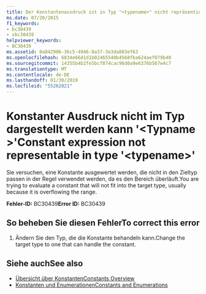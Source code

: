 ```yaml
---
title: Der Konstantenausdruck ist in Typ "<typename>" nicht repräsentierbar.
ms.date: 07/20/2015
f1_keywords:
- bc30439
- vbc30439
helpviewer_keywords:
- BC30439
ms.assetid: 0a842906-3bc5-4946-8a37-3e3da883ef63
ms.openlocfilehash: 6834e66d1d1b02465540b4568fba624aef079b40
ms.sourcegitcommit: 14355b4b2fe5bcf874cac96d0a9e6376b567e4c7
ms.translationtype: MT
ms.contentlocale: de-DE
ms.lasthandoff: 01/30/2019
ms.locfileid: "55262821"
---
```

# <a name="constant-expression-not-representable-in-type-typename"></a><span data-ttu-id="3a874-102">Konstanter Ausdruck nicht im Typ dargestellt werden kann '\<Typname >'</span><span class="sxs-lookup"><span data-stu-id="3a874-102">Constant expression not representable in type '\<typename>'</span></span>
<span data-ttu-id="3a874-103">Sie versuchen, eine Konstante ausgewertet werden, die nicht in den Zieltyp passen in der Regel verwendet werden, da es den Bereich überläuft.</span><span class="sxs-lookup"><span data-stu-id="3a874-103">You are trying to evaluate a constant that will not fit into the target type, usually because it is overflowing the range.</span></span>  
  
 <span data-ttu-id="3a874-104">**Fehler-ID:** BC30439</span><span class="sxs-lookup"><span data-stu-id="3a874-104">**Error ID:** BC30439</span></span>  
  
## <a name="to-correct-this-error"></a><span data-ttu-id="3a874-105">So beheben Sie diesen Fehler</span><span class="sxs-lookup"><span data-stu-id="3a874-105">To correct this error</span></span>  
  
1.  <span data-ttu-id="3a874-106">Ändern Sie den Typ, die die Konstante behandeln kann.</span><span class="sxs-lookup"><span data-stu-id="3a874-106">Change the target type to one that can handle the constant.</span></span>  
  
## <a name="see-also"></a><span data-ttu-id="3a874-107">Siehe auch</span><span class="sxs-lookup"><span data-stu-id="3a874-107">See also</span></span>
- [<span data-ttu-id="3a874-108">Übersicht über Konstanten</span><span class="sxs-lookup"><span data-stu-id="3a874-108">Constants Overview</span></span>](../../../visual-basic/programming-guide/language-features/constants-enums/constants-overview.md)
- [<span data-ttu-id="3a874-109">Konstanten und Enumerationen</span><span class="sxs-lookup"><span data-stu-id="3a874-109">Constants and Enumerations</span></span>](../../../visual-basic/language-reference/constants-and-enumerations.md)
